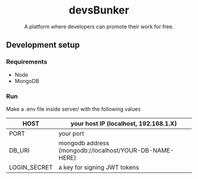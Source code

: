 <h1 align="center">devsBunker</h1>
<p align="center">A platform where developers can promote their work for free.</p>

## Development setup

### Requirements

* Node
* MongoDB

### Run

Make a .env file inside server/ with the following values


| HOST         | your host IP (localhost, 192.168.1.X)                   |
|--------------|---------------------------------------------------------|
| PORT         | your port                      |
| DB_URI       | mongodb address (mongodb://localhost/YOUR-DB-NAME-HERE) |
| LOGIN_SECRET | a key for signing JWT tokens                            |